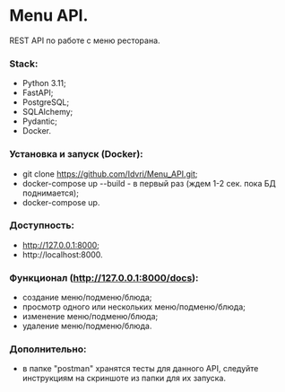 # Menu API.
REST API по работе с меню ресторана. 


### Stack:
- Python 3.11;
- FastAPI;
- PostgreSQL;
- SQLAlchemy;
- Pydantic;
- Docker.


### Установка и запуск (Docker):
- git clone https://github.com/Idvri/Menu_API.git;
- docker-compose up --build - в первый раз (ждем 1-2 сек. пока БД поднимается);
- docker-compose up.

### Доступность:
- http://127.0.0.1:8000;
- http://localhost:8000.

### Функционал (http://127.0.0.1:8000/docs):
- cоздание меню/подменю/блюда;
- просмотр одного или нескольких меню/подменю/блюда;
- изменение меню/подменю/блюда;
- удаление меню/подменю/блюда.

### Дополнительно:
- в папке "postman" хранятся тесты для данного API, следуйте инструкциям на скриншоте из папки для их запуска.